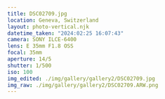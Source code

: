 ```yaml
---
title: DSC02709.jpg
location: Geneva, Switzerland
layout: photo-vertical.njk
datetime_taken: "2024:02:25 16:07:43"
camera: SONY ILCE-6400
lens: E 35mm F1.8 OSS
focal: 35mm
aperture: 14/5
shutter: 1/500
iso: 100
img_edited: ./img/gallery/gallery2/DSC02709.jpg
img_raw: ./img/gallery/gallery2/DSC02709.ARW.png
---
```

